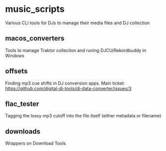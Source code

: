 # music_scripts
Various CLI tools for DJs to manage their media files and DJ collection

## macos_converters
Tools to manage Traktor colleciton and runing DJCU/Rekordbuddy in Windows

## offsets
Finding mp3 cue shifts in DJ conversion apps. Main ticket: https://github.com/digital-dj-tools/dj-data-converter/issues/3

## flac_tester
Tagging the lossy mp3 cutoff into the file itself (either metadata or filename)

## downloads
Wrappers on Download Tools

